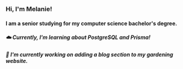 ### Hi, I'm Melanie! 
#### I am a senior studying for my computer science bachelor's degree.


##### ☁️ Currently, I'm learning about PostgreSQL and Prisma!
##### 🌷  I'm currently working on adding a blog section to my gardening website.  
<!--
**melanieviolett/melanieviolett** is a ✨ _special_ ✨ repository because its `README.md` (this file) appears on your GitHub profile.

Here are some ideas to get you started:

- 🔭 I’m currently working on ...
- 🌱 I’m currently learning ...
- 👯 I’m looking to collaborate on ...
- 🤔 I’m looking for help with ...
- 💬 Ask me about ...
- 📫 How to reach me: ...
- 😄 Pronouns: ...
- ⚡ Fun fact: ...
-->




